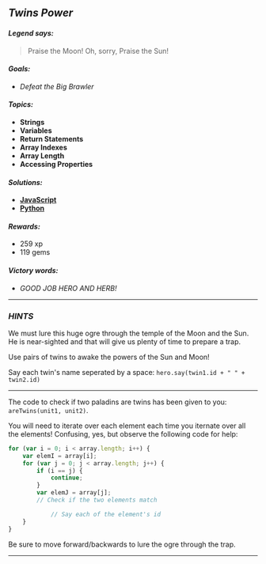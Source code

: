 ## _Twins Power_

#### _Legend says:_
> Praise the Moon! Oh, sorry, Praise the Sun!

#### _Goals:_
+ _Defeat the Big Brawler_

#### _Topics:_
+ **Strings**
+ **Variables**
+ **Return Statements**
+ **Array Indexes**
+ **Array Length**
+ **Accessing Properties**

#### _Solutions:_
+ **[JavaScript](twinsPower.js)**
+ **[Python](twins_power.py)**

#### _Rewards:_
+ 259 xp
+ 119 gems

#### _Victory words:_
+ _GOOD JOB HERO AND HERB!_

___

### _HINTS_

We must lure this huge ogre through the temple of the Moon and the Sun. He is near-sighted and that will give us plenty of time to prepare a trap.

Use pairs of twins to awake the powers of the Sun and Moon!

Say each twin's name seperated by a space: `hero.say(twin1.id + " " + twin2.id)`

___

The code to check if two paladins are twins has been given to you: `areTwins(unit1, unit2)`.

You will need to iterate over each element each time you iternate over all the elements! Confusing, yes, but observe the following code for help:

```javascript
for (var i = 0; i < array.length; i++) {
    var elemI = array[i];
    for (var j = 0; j < array.length; j++) {
        if (i == j) {
            continue;
        }
        var elemJ = array[j];
        // Check if the two elements match

            // Say each of the element's id
    }
}
```

Be sure to move forward/backwards to lure the ogre through the trap.

___
